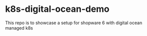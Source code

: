 # k8s-digital-ocean-demo
This repo is to showcase a setup for shopware 6 with digital ocean managed k8s
